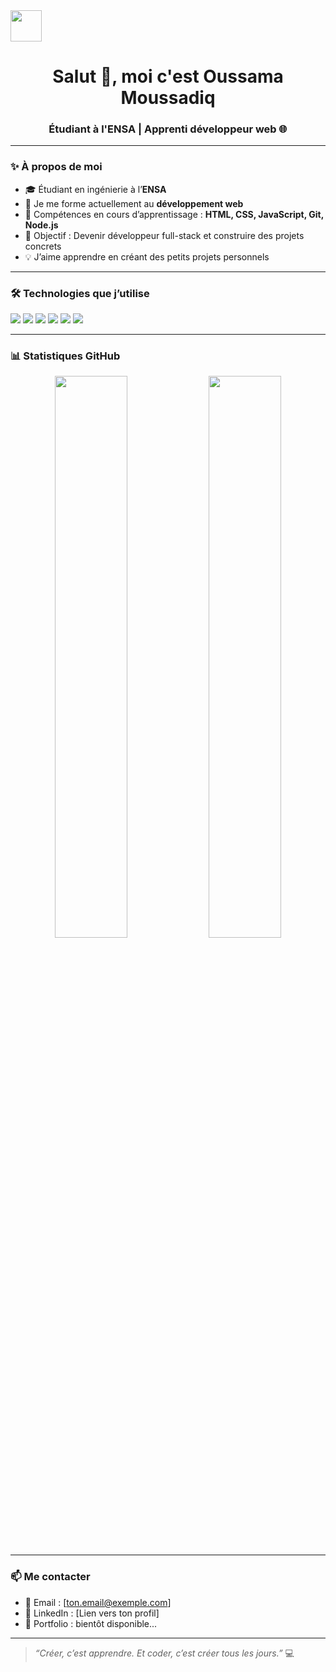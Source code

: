 <!-- Bannière de profil -->
<img src="https://encrypted-tbn0.gstatic.com/images?q=tbn:ANd9GcRSmatSr3THeYjp_SWNMu8UFfMQFQURGi87UQ&s" width="50" />

<h1 align="center">Salut 👋, moi c'est Oussama Moussadiq</h1>
<h3 align="center">Étudiant à l'ENSA | Apprenti développeur web 🌐</h3>

---

### ✨ À propos de moi

- 🎓 Étudiant en ingénierie à l’**ENSA**
- 🚀 Je me forme actuellement au **développement web**
- 🧠 Compétences en cours d’apprentissage : **HTML, CSS, JavaScript, Git, Node.js**
- 💼 Objectif : Devenir développeur full-stack et construire des projets concrets
- 💡 J’aime apprendre en créant des petits projets personnels

---

### 🛠️ Technologies que j’utilise

<p align="left">
  <img src="https://img.shields.io/badge/HTML5-E34F26?style=for-the-badge&logo=html5&logoColor=white" />
  <img src="https://img.shields.io/badge/CSS3-1572B6?style=for-the-badge&logo=css3&logoColor=white" />
  <img src="https://img.shields.io/badge/JavaScript-F7DF1E?style=for-the-badge&logo=javascript&logoColor=black" />
  <img src="https://img.shields.io/badge/Node.js-339933?style=for-the-badge&logo=node.js&logoColor=white" />
  <img src="https://img.shields.io/badge/Git-F05032?style=for-the-badge&logo=git&logoColor=white" />
  <img src="https://img.shields.io/badge/GitHub-181717?style=for-the-badge&logo=github&logoColor=white" />
</p>

---

### 📊 Statistiques GitHub

<p align="center">
  <img src="https://github-readme-stats.vercel.app/api?username=OussamaMoussadiq&show_icons=true&theme=tokyonight" width="48%" />
  <img src="https://github-readme-stats.vercel.app/api/top-langs/?username=OussamaMoussadiq&layout=compact&theme=tokyonight" width="48%" />
</p>

---

### 📫 Me contacter

- 📧 Email : [ton.email@exemple.com]
- 🔗 LinkedIn : [Lien vers ton profil]
- 🧭 Portfolio : bientôt disponible...

---

> *“Créer, c’est apprendre. Et coder, c’est créer tous les jours.”* 💻

